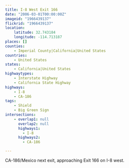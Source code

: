 ```yaml
---
title: I-8 West Exit 166
date: "2006-03-01T00:00:00Z"
imageid: "1966439137"
flickrid: "1966439137"
location:
    latitude: 32.743184
    longitude: -114.713187
places: []
counties:
    - Imperial County|California|United States
countries:
    - United States
states:
    - California|United States
highwaytypes:
    - Interstate Highway
    - California State Highway
highways:
    - I-8
    - CA-186
tags:
    - Shield
    - Big Green Sign
intersections:
    - overlap1: null
      overlap2: null
      highways1:
        - I-8
      highways2:
        - CA-186

---
```

CA-186/Mexico next exit, approaching Exit 166 on I-8 west.